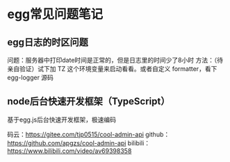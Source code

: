 # egg常见问题笔记

## egg日志的时区问题
问题：服务器中打印date时间是正常的，但是日志里的时间少了8小时
方法：（待亲自验证）试下加 TZ 这个环境变量来启动看看。或者自定义 formatter，看下 egg-logger 源码


## node后台快速开发框架（TypeScript）

基于egg.js后台快速开发框架，极速编码

码云：https://gitee.com/tjp0515/cool-admin-api
github：https://github.com/apgzs/cool-admin-api
bilibili：https://www.bilibili.com/video/av69398358
